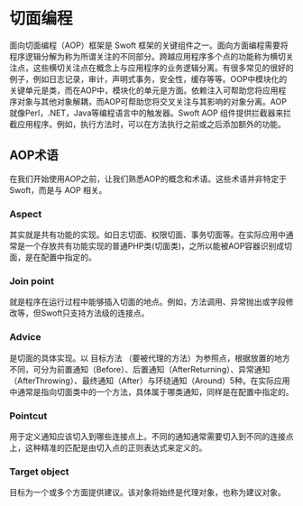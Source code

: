 # 切面编程

面向切面编程（AOP）框架是 Swoft 框架的关键组件之一。面向方面编程需要将程序逻辑分解为称为所谓关注的不同部分。跨越应用程序多个点的功能称为横切关注点，这些横切关注点在概念上与应用程序的业务逻辑分离。有很多常见的很好的例子，例如日志记录，审计，声明式事务，安全性，缓存等等。OOP中模块化的关键单元是类，而在AOP中，模块化的单元是方面。依赖注入可帮助您将应用程序对象与其他对象解耦，而AOP可帮助您将交叉关注与其影响的对象分离。AOP就像Perl，.NET，Java等编程语言中的触发器。Swoft AOP 组件提供拦截器来拦截应用程序。例如，执行方法时，可以在方法执行之前或之后添加额外的功能。

## AOP术语

在我们开始使用AOP之前，让我们熟悉AOP的概念和术语。这些术语并非特定于 Swoft，而是与 AOP 相关。

### Aspect

其实就是共有功能的实现。如日志切面、权限切面、事务切面等。在实际应用中通常是一个存放共有功能实现的普通PHP类(切面类)，之所以能被AOP容器识别成切面，是在配置中指定的。

### Join point

就是程序在运行过程中能够插入切面的地点。例如，方法调用、异常抛出或字段修改等，但Swoft只支持方法级的连接点。

### Advice

是切面的具体实现。以 目标方法 （要被代理的方法）为参照点，根据放置的地方不同，可分为前置通知（Before）、后置通知（AfterReturning）、异常通知（AfterThrowing）、最终通知（After）与环绕通知（Around）5种。在实际应用中通常是指向切面类中的一个方法，具体属于哪类通知，同样是在配置中指定的。

### Pointcut

用于定义通知应该切入到哪些连接点上。不同的通知通常需要切入到不同的连接点上，这种精准的匹配是由切入点的正则表达式来定义的。

### Target object

目标为一个或多个方面提供建议。该对象将始终是代理对象，也称为建议对象。
